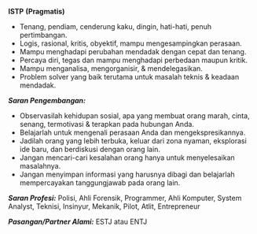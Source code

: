 **ISTP** **(Pragmatis)**

*   Tenang, pendiam, cenderung kaku, dingin, hati-hati, penuh pertimbangan.
*   Logis, rasional, kritis, obyektif, mampu mengesampingkan perasaan.
*   Mampu menghadapi perubahan mendadak dengan cepat dan tenang.
*   Percaya diri, tegas dan mampu menghadapi perbedaan maupun kritik.
*   Mampu menganalisa, mengorganisir, & mendelegasikan.
*   Problem solver yang baik terutama untuk masalah teknis & keadaan mendadak.

**_Saran Pengembangan:_**

*   Observasilah kehidupan sosial, apa yang membuat orang marah, cinta, senang, termotivasi & terapkan pada hubungan Anda.
*   Belajarlah untuk mengenali perasaan Anda dan mengekspresikannya.
*   Jadilah orang yang lebih terbuka, keluar dari zona nyaman, eksplorasi ide baru, dan berdiskusi dengan orang lain.
*   Jangan mencari-cari kesalahan orang hanya untuk menyelesaikan masalahnya.
*   Jangan menyimpan informasi yang harusnya dibagi dan belajarlah mempercayakan tanggungjawab pada orang lain.

**_Saran Profesi:_** Polisi, Ahli Forensik, Programmer, Ahli Komputer, System Analyst, Teknisi, Insinyur, Mekanik, Pilot, Atlit, Entrepreneur

**_Pasangan/Partner Alami:_** ESTJ atau ENTJ